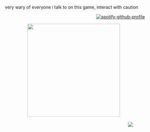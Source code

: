 <p align="center">
very wary of everyone i talk to on this game, interact with caution<br>
</p>

⠀⠀⠀⠀⠀⠀⠀⠀⠀⠀⠀⠀⠀⠀⠀⠀⠀⠀⠀⠀⠀⠀⠀⠀⠀⠀⠀⠀⠀ ⠀⠀⠀[![spotify-github-profile](https://spotify-github-profile.kittinanx.com/api/view?uid=31kjvn75qg3cpvmvcrwkhrqqzfy4&cover_image=true&theme=natemoo-re&show_offline=false&background_color=d4d4d4&interchange=false&bar_color=a55441&bar_color_cover=false)](https://spotify-github-profile.kittinanx.com/api/view?uid=31kjvn75qg3cpvmvcrwkhrqqzfy4&redirect=true) <br>

<p align="center">
 ⠀ <img width="300" src="https://litter.catbox.moe/a15m56.png" />
</p>


‎⠀⠀⠀⠀⠀⠀⠀⠀⠀⠀⠀⠀⠀⠀⠀⠀⠀⠀⠀⠀⠀⠀⠀⠀⠀⠀⠀⠀⠀⠀⠀⠀⠀⠀⠀⠀⠀⠀⠀ ⠀⠀⠀![](https://komarev.com/ghpvc/?username=edensblessing&color=bcbcbc&base=2376&label=ㅤprofile+viewsㅤ)
